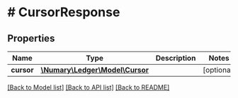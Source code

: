 # # CursorResponse

## Properties

Name | Type | Description | Notes
------------ | ------------- | ------------- | -------------
**cursor** | [**\Numary\Ledger\Model\Cursor**](Cursor.md) |  | [optional]

[[Back to Model list]](../../README.md#models) [[Back to API list]](../../README.md#endpoints) [[Back to README]](../../README.md)
